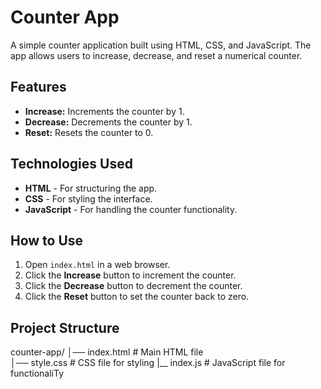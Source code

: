 # Counter App  

A simple counter application built using HTML, CSS, and JavaScript. The app allows users to increase, decrease, and reset a numerical counter.  

## Features  

- **Increase:** Increments the counter by 1.  
- **Decrease:** Decrements the counter by 1.  
- **Reset:** Resets the counter to 0.  

## Technologies Used  

- **HTML** - For structuring the app.  
- **CSS** - For styling the interface.  
- **JavaScript** - For handling the counter functionality.  

## How to Use  

1. Open `index.html` in a web browser.  
2. Click the **Increase** button to increment the counter.  
3. Click the **Decrease** button to decrement the counter.  
4. Click the **Reset** button to set the counter back to zero.  

## Project Structure  

counter-app/
│── index.html  # Main HTML file  
│── style.css   # CSS file for styling
|__ index.js    # JavaScript file for functionaliTy
